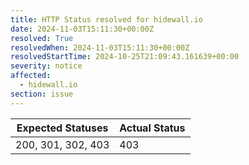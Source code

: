 ```yaml
---
title: HTTP Status resolved for hidewall.io
date: 2024-11-03T15:11:30+00:00Z
resolved: True
resolvedWhen: 2024-11-03T15:11:30+00:00Z
resolvedStartTime: 2024-10-25T21:09:43.161639+00:00
severity: notice
affected:
  - hidewall.io
section: issue
---
```


| Expected Statuses | Actual Status  |
|-------------------|----------------|
| 200, 301, 302, 403 | 403 |
